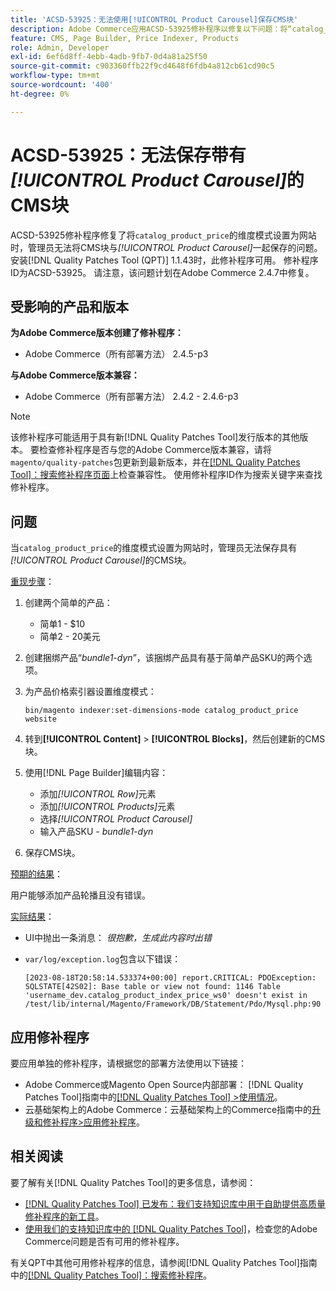 ```yaml
---
title: 'ACSD-53925：无法使用[!UICONTROL Product Carousel]保存CMS块'
description: Adobe Commerce应用ACSD-53925修补程序以修复以下问题：将“catalog_product_price”的维度模式设置为website时，管理员无法通过产品轮播保存CMS块。
feature: CMS, Page Builder, Price Indexer, Products
role: Admin, Developer
exl-id: 6ef6d8ff-4ebb-4adb-9fb7-0d4a81a25f50
source-git-commit: c903360ffb22f9cd4648f6fdb4a812cb61cd90c5
workflow-type: tm+mt
source-wordcount: '400'
ht-degree: 0%

---
```


# ACSD-53925：无法保存带有&#x200B;*[!UICONTROL Product Carousel]*&#x200B;的CMS块

ACSD-53925修补程序修复了将`catalog_product_price`的维度模式设置为网站时，管理员无法将CMS块与&#x200B;*[!UICONTROL Product Carousel]*&#x200B;一起保存的问题。 安装[!DNL Quality Patches Tool (QPT)] 1.1.43时，此修补程序可用。 修补程序ID为ACSD-53925。 请注意，该问题计划在Adobe Commerce 2.4.7中修复。

## 受影响的产品和版本

**为Adobe Commerce版本创建了修补程序：**

* Adobe Commerce（所有部署方法） 2.4.5-p3

**与Adobe Commerce版本兼容：**

* Adobe Commerce（所有部署方法） 2.4.2 - 2.4.6-p3

>[!NOTE]
>
>该修补程序可能适用于具有新[!DNL Quality Patches Tool]发行版本的其他版本。 要检查修补程序是否与您的Adobe Commerce版本兼容，请将`magento/quality-patches`包更新到最新版本，并在[[!DNL Quality Patches Tool]：搜索修补程序页面](https://experienceleague.adobe.com/tools/commerce-quality-patches/index.html)上检查兼容性。 使用修补程序ID作为搜索关键字来查找修补程序。

## 问题

当`catalog_product_price`的维度模式设置为网站时，管理员无法保存具有&#x200B;*[!UICONTROL Product Carousel]*&#x200B;的CMS块。

<u>重现步骤</u>：

1. 创建两个简单的产品：
   * 简单1 - $10
   * 简单2 - 20美元
1. 创建捆绑产品“*bundle1-dyn*”，该捆绑产品具有基于简单产品SKU的两个选项。
1. 为产品价格索引器设置维度模式：

   `bin/magento indexer:set-dimensions-mode catalog_product_price website`

1. 转到&#x200B;**[!UICONTROL Content]** > **[!UICONTROL Blocks]**，然后创建新的CMS块。
1. 使用[!DNL Page Builder]编辑内容：
   * 添加&#x200B;*[!UICONTROL Row]*&#x200B;元素
   * 添加&#x200B;*[!UICONTROL Products]*&#x200B;元素
   * 选择&#x200B;*[!UICONTROL Product Carousel]*
   * 输入产品SKU - *bundle1-dyn*
1. 保存CMS块。

<u>预期的结果</u>：

用户能够添加产品轮播且没有错误。

<u>实际结果</u>：

* UI中抛出一条消息： *很抱歉，生成此内容时出错*
* `var/log/exception.log`包含以下错误：

  ```
  [2023-08-18T20:58:14.533374+00:00] report.CRITICAL: PDOException: SQLSTATE[42S02]: Base table or view not found: 1146 Table 'username_dev.catalog_product_index_price_ws0' doesn't exist in /test/lib/internal/Magento/Framework/DB/Statement/Pdo/Mysql.php:90
  ```

## 应用修补程序

要应用单独的修补程序，请根据您的部署方法使用以下链接：

* Adobe Commerce或Magento Open Source内部部署： [!DNL Quality Patches Tool]指南中的[[!DNL Quality Patches Tool] >使用情况](https://experienceleague.adobe.com/docs/commerce-operations/tools/quality-patches-tool/usage.html)。
* 云基础架构上的Adobe Commerce：云基础架构上的Commerce指南中的[升级和修补程序>应用修补程序](https://experienceleague.adobe.com/docs/commerce-cloud-service/user-guide/develop/upgrade/apply-patches.html)。

## 相关阅读

要了解有关[!DNL Quality Patches Tool]的更多信息，请参阅：

* [[!DNL Quality Patches Tool] 已发布：我们支持知识库中用于自助提供高质量修补程序的新工具](/help/announcements/adobe-commerce-announcements/magento-quality-patches-released-new-tool-to-self-serve-quality-patches.md)。
* [使用我们的支持知识库中的 [!DNL Quality Patches Tool]](/help/support-tools/patches-available-in-qpt-tool/check-patch-for-magento-issue-with-magento-quality-patches.md)，检查您的Adobe Commerce问题是否有可用的修补程序。

有关QPT中其他可用修补程序的信息，请参阅[!DNL Quality Patches Tool]指南中的[[!DNL Quality Patches Tool]：搜索修补程序](https://experienceleague.adobe.com/tools/commerce-quality-patches/index.html)。
